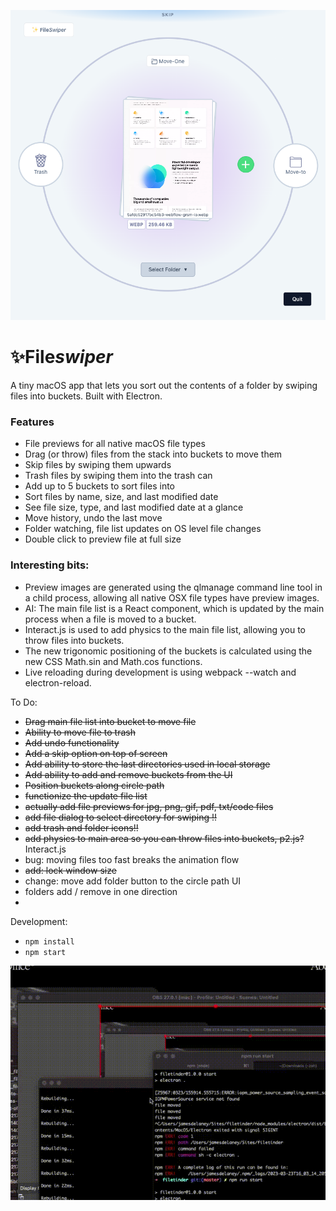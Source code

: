 ![Fileswiper](https://github.com/jamesdelaneyie/fileswiper/blob/master/progress_gifs/fileswiper-progress-3.png)

# ✨File*swiper*

A tiny macOS app that lets you sort out the contents of a folder by swiping files into buckets. Built with Electron. 


### Features
- File previews for all native macOS file types
- Drag (or throw) files from the stack into buckets to move them
- Skip files by swiping them upwards
- Trash files by swiping them into the trash can
- Add up to 5 buckets to sort files into
- Sort files by name, size, and last modified date
- See file size, type, and last modified date at a glance
- Move history, undo the last move
- Folder watching, file list updates on OS level file changes
- Double click to preview file at full size


### Interesting bits: 

- Preview images are generated using the qlmanage command line tool in a child process, allowing all native OSX file types have preview images.
- AI: The main file list is a React component, which is updated by the main process when a file is moved to a bucket.
- Interact.js is used to add physics to the main file list, allowing you to throw files into buckets.
- The new trigonomic positioning of the buckets is calculated using the new CSS Math.sin and Math.cos functions.
- Live reloading during development is using webpack --watch and electron-reload.



To Do:
- ~~Drag main file list into bucket to move file~~
- ~~Ability to move file to trash~~
- ~~Add undo functionality~~
- ~~Add a skip option on top of screen~~
- ~~Add ability to store the last directories used in local storage~~
- ~~Add ability to add and remove buckets from the UI~~
- ~~Position buckets along circle path~~
- ~~functionize the update file list~~
- ~~actually add file previews for jpg, png, gif, pdf, txt/code files~~
- ~~add file dialog to select directory for swiping !!~~ 
- ~~add trash and folder icons!!~~ 
- ~~add physics to main area so you can throw files into buckets, p2.js?~~ Interact.js
- bug: moving files too fast breaks the animation flow
- ~~add: lock window size~~ 
- change: move add folder button to the circle path UI
- folders add / remove in one direction
- 


Development:

- `npm install`
- `npm start`


![Fileswiper](https://github.com/jamesdelaneyie/fileswiper/blob/master/progress_gifs/fileswiper.gif)